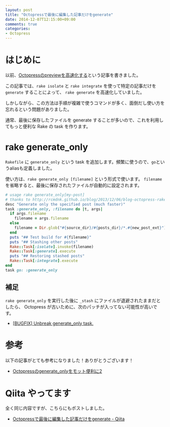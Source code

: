 ```yaml
---
layout: post
title: "Octopressで最後に編集した記事だけをgenerate"
date: 2014-12-07T12:15:00+09:00
comments: true
categories: 
- Octopress
---
```


# はじめに

以前、[Octopressのpreviewを高速化する](/blog/2013/09/28/speed-up-octopress-site-generation/)という記事を書きました。

この記事では、`rake isolate` と `rake integrate` を使って特定の記事だけを `generate` することによって、
`rake generate` を高速化していました。

しかしながら、この方法は手順が複雑で使うコマンドが多く、面倒だし使い方を忘れるという問題がありました。

通常、最後に保存したファイルを generate することが多いので、これを利用してもっと便利な Rake の task を作ります。

<!--more-->

# rake generate_only

`Rakefile` に `generate_only` という task を追加します。頻繁に使うので、`go`というaliasも定義しました。

使い方は、`rake generate_only [filename]` という形式で使います。
`filename`を省略すると、最後に保存されたファイルが自動的に設定されます。

```rb Rakefile
# usage rake generate_only[my-post]
# thanks to http://rcmdnk.github.io/blog/2013/12/06/blog-octopress-rake/
desc "Generate only the specified post (much faster)"
task :generate_only, :filename do |t, args|
  if args.filename
    filename = args.filename
  else
    filename = Dir.glob("#{source_dir}/#{posts_dir}/*.#{new_post_ext}").sort_by{|f| File.mtime(f)}.last
  end
  puts "## Test build for #{filename}"
  puts "## Stashing other posts"
  Rake::Task[:isolate].invoke(filename)
  Rake::Task[:generate].execute
  puts "## Restoring stashed posts"
  Rake::Task[:integrate].execute
end
task go: :generate_only
```

## 補足

`rake generate_only` を実行した後に `_stash` にファイルが退避されたままだとしたら、
Octopress が古いために、次のパッチが入ってない可能性が高いです。

- [[BUGFIX] Unbreak generate_only task.](https://github.com/imathis/octopress/pull/682)

# 参考

以下の記事がとても参考になりました！ありがとうございます！

- [Octopressのgenerate_onlyをモット便利に2](http://rcmdnk.github.io/blog/2013/12/06/blog-octopress-rake/)


# Qiita やってます

全く同じ内容ですが、こちらにもポストしました。

- [Octopressで最後に編集した記事だけをgenerate - Qiita](http://qiita.com/gam0022/items/7b5a6e4492c90583706f)
